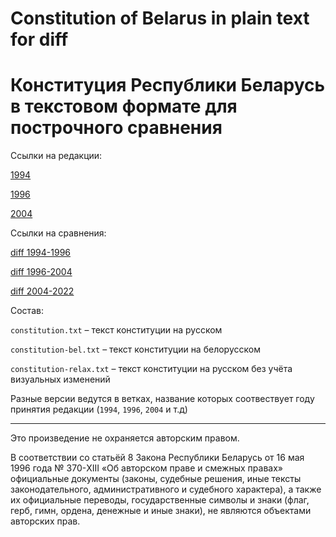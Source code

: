 # Constitution of Belarus in plain text for diff
# Конституция Республики Беларусь в текстовом формате для построчного сравнения

Ссылки на редакции:

[1994](https://github.com/bes-internal/contitution/blob/1994/constitution.txt)

[1996](https://github.com/bes-internal/contitution/blob/1996/constitution.txt)

[2004](https://github.com/bes-internal/contitution/blob/2004/constitution.txt)


Ссылки на сравнения:

[diff 1994-1996](https://github.com/bes-internal/contitution/compare/1994..1996#diff-d6a512a278299c1055e4cc65a700a17c)

[diff 1996-2004](https://github.com/bes-internal/contitution/compare/1996..2004#diff-d6a512a278299c1055e4cc65a700a17c)

[diff 2004-2022](https://github.com/bes-internal/contitution/compare/2004..2022#diff-d6a512a278299c1055e4cc65a700a17c)


Состав:

`constitution.txt` – текст конституции на русском 

`constitution-bel.txt` – текст конституции на белорусском

`constitution-relax.txt` – текст конституции на русском без учёта визуальных изменений

Разные версии ведутся в ветках, название которых соотвествует году принятия редакции (`1994`, `1996`, `2004` и т.д)


------
Это произведение не охраняется авторским правом.

В соответствии со статьёй 8 Закона Республики Беларусь от 16 мая 1996 года № 370-XІІІ «Об авторском праве и смежных правах» официальные документы (законы, судебные решения, иные тексты законодательного, административного и судебного характера), а также их официальные переводы, государственные символы и знаки (флаг, герб, гимн, ордена, денежные и иные знаки), не являются объектами авторских прав.
